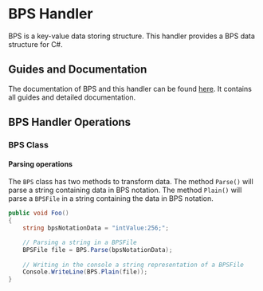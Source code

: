 # BPS Handler

BPS is a key-value data storing structure. This handler provides a BPS data structure for C#.


## Guides and Documentation

The documentation of BPS and this handler can be found [here](https://bps-lib.github.io/). It contains all guides and detailed documentation.


## BPS Handler Operations

### BPS Class

#### Parsing operations

The `BPS` class has two methods to transform data. The method `Parse()` will parse a string containing data in BPS notation. The method `Plain()` will parse a `BPSFile` in a string containing the data in BPS notation.

```csharp
public void Foo()
{
    string bpsNotationData = "intValue:256;";

    // Parsing a string in a BPSFile
    BPSFile file = BPS.Parse(bpsNotationData);
    
    // Writing in the console a string representation of a BPSFile
    Console.WriteLine(BPS.Plain(file));
}
```
